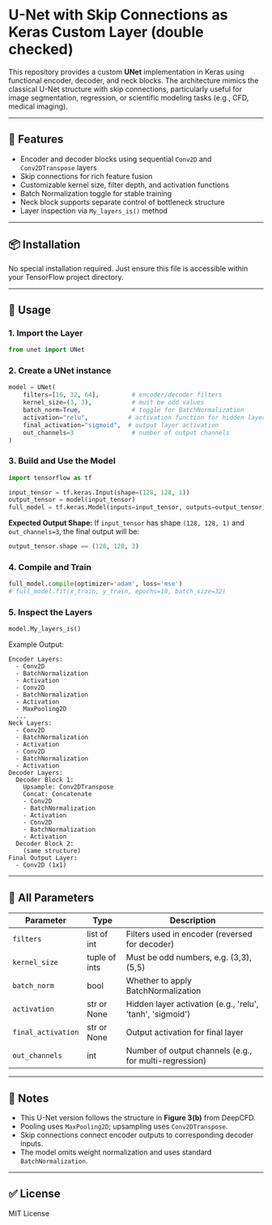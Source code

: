 # U-Net with Skip Connections as Keras Custom Layer (double checked)

This repository provides a custom **UNet** implementation in Keras using functional encoder, decoder, and neck blocks. The architecture mimics the classical U-Net structure with skip connections, particularly useful for image segmentation, regression, or scientific modeling tasks (e.g., CFD, medical imaging).

---

## 🔧 Features

* Encoder and decoder blocks using sequential `Conv2D` and `Conv2DTranspose` layers
* Skip connections for rich feature fusion
* Customizable kernel size, filter depth, and activation functions
* Batch Normalization toggle for stable training
* Neck block supports separate control of bottleneck structure
* Layer inspection via `My_layers_is()` method

---

## 📦 Installation

No special installation required. Just ensure this file is accessible within your TensorFlow project directory.

---

## 🚀 Usage

### 1. Import the Layer

```python
from unet import UNet
```

### 2. Create a UNet instance

```python
model = UNet(
    filters=[16, 32, 64],         # encoder/decoder filters
    kernel_size=(3, 3),           # must be odd values
    batch_norm=True,              # toggle for BatchNormalization
    activation="relu",           # activation function for hidden layers
    final_activation="sigmoid",  # output layer activation
    out_channels=3                # number of output channels
)
```

### 3. Build and Use the Model

```python
import tensorflow as tf

input_tensor = tf.keras.Input(shape=(128, 128, 1))
output_tensor = model(input_tensor)
full_model = tf.keras.Model(inputs=input_tensor, outputs=output_tensor)
```

**Expected Output Shape:**
If `input_tensor` has shape `(128, 128, 1)` and `out_channels=3`, the final output will be:

```python
output_tensor.shape == (128, 128, 3)
```

### 4. Compile and Train

```python
full_model.compile(optimizer='adam', loss='mse')
# full_model.fit(x_train, y_train, epochs=10, batch_size=32)
```

### 5. Inspect the Layers

```python
model.My_layers_is()
```

Example Output:

```
Encoder Layers:
  - Conv2D
  - BatchNormalization
  - Activation
  - Conv2D
  - BatchNormalization
  - Activation
  - MaxPooling2D
  ...
Neck Layers:
  - Conv2D
  - BatchNormalization
  - Activation
  - Conv2D
  - BatchNormalization
  - Activation
Decoder Layers:
  Decoder Block 1:
    Upsample: Conv2DTranspose
    Concat: Concatenate
    - Conv2D
    - BatchNormalization
    - Activation
    - Conv2D
    - BatchNormalization
    - Activation
  Decoder Block 2:
    (same structure)
Final Output Layer:
  - Conv2D (1x1)
```

---

## 🧪 All Parameters

| Parameter          | Type          | Description                                               |
| ------------------ | ------------- | --------------------------------------------------------- |
| `filters`          | list of int   | Filters used in encoder (reversed for decoder)            |
| `kernel_size`      | tuple of ints | Must be odd numbers, e.g. (3,3), (5,5)                    |
| `batch_norm`       | bool          | Whether to apply BatchNormalization                       |
| `activation`       | str or None   | Hidden layer activation (e.g., 'relu', 'tanh', 'sigmoid') |
| `final_activation` | str or None   | Output activation for final layer                         |
| `out_channels`     | int           | Number of output channels (e.g., for multi-regression)    |

---

## 📌 Notes

* This U-Net version follows the structure in **Figure 3(b)** from DeepCFD.
* Pooling uses `MaxPooling2D`; upsampling uses `Conv2DTranspose`.
* Skip connections connect encoder outputs to corresponding decoder inputs.
* The model omits weight normalization and uses standard `BatchNormalization`.

---

## ✅ License

MIT License
